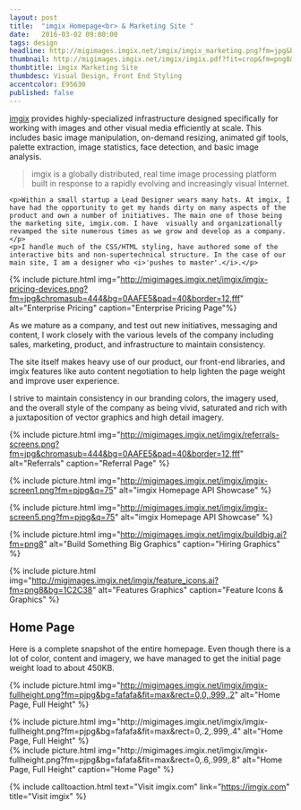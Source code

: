 ```yaml
---
layout: post
title:  "imgix Homepage<br> & Marketing Site "
date:   2016-03-02 09:00:00
tags: design
headline: http://migimages.imgix.net/imgix/imgix_marketing.png?fm=jpg&bg=fafafa&chromasub=444
thumbnail: http://migimages.imgix.net/imgix/imgix.pdf?fit=crop&fm=png8&page=1&colorquant=50
thumbtitle: imgix Marketing Site
thumbdesc: Visual Design, Front End Styling
accentcolor: E95630
published: false
---
```


<section>
	<p><a href="https://imgix.com" target="_blank">imgix</a> provides highly-specialized infrastructure designed specifically for working with images and other visual media efficiently at scale. This includes basic image manipulation, on-demand resizing, animated gif tools, palette extraction, image statistics, face detection, and basic image analysis.</p>

<blockquote>imgix is a globally distributed, real time image processing platform built in response to a rapidly evolving and increasingly visual Internet.
</blockquote>

	<p>Within a small startup a Lead Designer wears many hats. At imgix, I have had the opportunity to get my hands dirty on many aspects of the product and own a number of initiatives. The main one of those being the marketing site, imgix.com. I have  visually and organizationally revamped the site numerous times as we grow and develop as a company.</p>
	<p>I handle much of the CSS/HTML styling, have authored some of the interactive bits and non-supertechnical structure. In the case of our main site, I am a designer who <i>'pushes to master'.</i>.</p>
</section>


{% include picture.html img="http://migimages.imgix.net/imgix/imgix-pricing-devices.png?fm=jpg&chromasub=444&bg=0AAFE5&pad=40&border=12,fff" alt="Enterprise Pricing" caption="Enterprise Pricing Page"%}

<section>
	<p>As we mature as a company, and test out new initiatives, messaging and content, I work closely with the various levels of the company including sales, marketing, product, and infrastructure to maintain consistency.</p>
	<p>The site itself makes heavy use of our product, our front-end libraries, and imgix features like auto content negotiation to help lighten the page weight and improve user experience.</p>
	<p>I strive to maintain consistency in our branding colors, the imagery used, and the overall style of the company as being vivid, saturated and rich with a juxtaposition of vector graphics and high detail imagery.</p>
</section>




{% include picture.html img="http://migimages.imgix.net/imgix/referrals-screens.png?fm=jpg&chromasub=444&bg=0AAFE5&pad=40&border=12,fff" alt="Referrals" caption="Referral Page" %}

{% include picture.html img="http://migimages.imgix.net/imgix/imgix-screen1.png?fm=pjpg&q=75" alt="imgix Homepage API Showcase" %}

{% include picture.html img="http://migimages.imgix.net/imgix/imgix-screen5.png?fm=pjpg&q=75" alt="imgix Homepage API Showcase" %}



<!-- <section class="thumblist">


{% include picture.html img="http://migimages.imgix.net/imgix/imgix-screen2.png?fm=pjpg&q=75" alt="Feature Links" %}

{% include thumb.html img="http://migimages.imgix.net/imgix/screensanddevices.png?fm=png8&bg=fff&fit=fill" alt="Features Graphics" caption="Pricing Graphics" %}

{% include thumb.html img="http://migimages.imgix.net/imgix/imgix-screen7.png?fm=pjpg&q=75&bg=fff&fit=fill&border=4,fff&rect=0,0.5,.999,.999" alt="imgix Homepage" %}

{% include thumb.html img="http://migimages.imgix.net/imgix/calc.ai?fm=png8&crop=top&bg=1C2C38" alt="Pricing Calculator Graphics" %}

</section> -->

{% include picture.html img="http://migimages.imgix.net/imgix/buildbig.ai?fm=png8" alt="Build Something Big Graphics" caption="Hiring Graphics" %}

{% include picture.html img="http://migimages.imgix.net/imgix/feature_icons.ai?fm=png8&bg=1C2C38" alt="Features Graphics" caption="Feature Icons & Graphics" %}

<section>
<h2>Home Page</h2>
<p>Here is a complete snapshot of the entire homepage. Even though there is a lot of color, content and imagery, we have managed to get the initial page weight load to about 450KB.</p>
</section>

{% include picture.html img="http://migimages.imgix.net/imgix/imgix-fullheight.png?fm=pjpg&bg=fafafa&fit=max&rect=0,0,.999,.2" alt="Home Page, Full Height"  %}
<div class="connector"></div>
{% include picture.html img="http://migimages.imgix.net/imgix/imgix-fullheight.png?fm=pjpg&bg=fafafa&fit=max&rect=0,.2,.999,.4" alt="Home Page, Full Height"  %}
<div class="connector"></div>
{% include picture.html img="http://migimages.imgix.net/imgix/imgix-fullheight.png?fm=pjpg&bg=fafafa&fit=max&rect=0,.6,.999,.8" alt="Home Page, Full Height" caption="Home Page" %}
<!-- 
<section>
<h2>Unsplash Case Study</h2>
<p>We have a number of case studies that we have been adding over the past few months. I wanted them to have a single narrative quality, and live with very rich, large images and a look that echoes both our brand and that of our customer.</p>
</section>

{% include picture.html img="http://migimages.imgix.net/imgix/casestudy00002.png?fm=pjpg&bg=fafafa&fit=max&rect=0,0,.9999,.245&auto=format" alt="Home Page, Full Height" %}
<div class="connector"></div>
{% include picture.html img="https://migimages.imgix.net/imgix/casestudy00002.png?q=45&dpr=2&w=960&rect=0,.245,.9999,.432&fit=max&bg=fafafa&fm=pjpg&auto=format" alt="Home Page, Full Height" %}
<div class="connector"></div>
{% include picture.html img="https://migimages.imgix.net/imgix/casestudy00002.png?q=45&dpr=2&w=960&rect=0,.8,.9999,.9999&fit=max&bg=fafafa&fm=pjpg&auto=format" alt="Home Page, Full Height" caption="Unsplash Case Study" %}
 -->

{% include calltoaction.html text="Visit imgix.com" link="https://imgix.com" title="Visit imgix" %}



<!-- {% include picture.html img="https://migimages.imgix.net/imgix/imgix.pdf?bg=0fff&chromasub=444&dpr=2&fit=clamp&fm=png8&colorquant=100&h=320&pad=80&page=3&q=40&bg=fafafa" alt="imgix Homepage"%} -->


